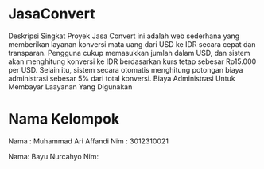 # JasaConvert
Deskripsi Singkat Proyek
Jasa Convert ini adalah web sederhana yang memberikan layanan konversi mata uang dari USD ke IDR secara cepat dan transparan. Pengguna cukup memasukkan jumlah dalam USD, dan sistem akan menghitung konversi ke IDR berdasarkan kurs tetap sebesar Rp15.000 per USD. Selain itu, sistem secara otomatis menghitung potongan biaya administrasi sebesar 5% dari total konversi. Biaya Administrasi Untuk Membayar Laayanan Yang Digunakan 

# Nama Kelompok
Nama : Muhammad Ari Affandi
Nim : 3012310021

Nama: Bayu Nurcahyo
Nim:
